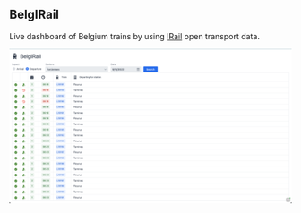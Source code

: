 ## BelgIRail

Live dashboard of Belgium trains by using [IRail](https://github.com/iRail) open transport data.

![](frontend/images/readme/app.png)


